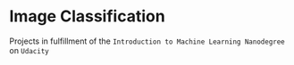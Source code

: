 # Image Classification
Projects in fulfillment of the `Introduction to Machine Learning Nanodegree` on `Udacity`
